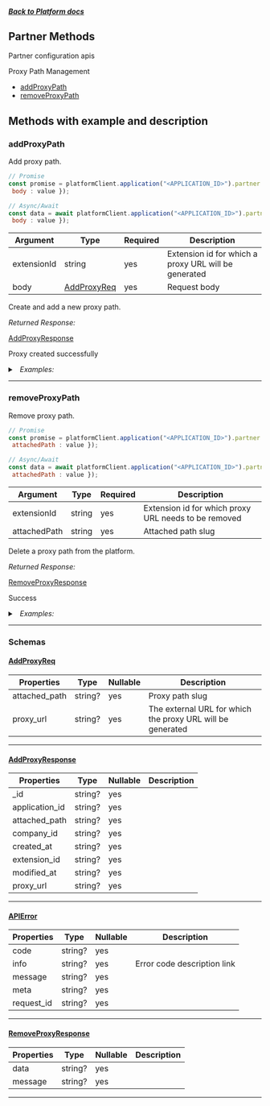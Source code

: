 




##### [Back to Platform docs](./README.md)

## Partner Methods
Partner configuration apis


Proxy Path Management
* [addProxyPath](#addproxypath)
* [removeProxyPath](#removeproxypath)




## Methods with example and description





### addProxyPath
Add proxy path.



```javascript
// Promise
const promise = platformClient.application("<APPLICATION_ID>").partner.addProxyPath({  extensionId : value,
 body : value });

// Async/Await
const data = await platformClient.application("<APPLICATION_ID>").partner.addProxyPath({  extensionId : value,
 body : value });
```





| Argument  |  Type  | Required | Description |
| --------- | -----  | -------- | ----------- | 
| extensionId | string | yes | Extension id for which a proxy URL will be generated |  
| body | [AddProxyReq](#AddProxyReq) | yes | Request body |


Create and add a new proxy path.

*Returned Response:*




[AddProxyResponse](#AddProxyResponse)

Proxy created successfully




<details>
<summary><i>&nbsp; Examples:</i></summary>


<details>
<summary><i>&nbsp; success</i></summary>

```json
{
  "value": {
    "_id": "607406b8a472cd527303692f",
    "attached_path": "test",
    "proxy_url": "https://www.abc.com",
    "company_id": "1",
    "application_id": "000000000000000000000004",
    "extension_id": "6073280be899ea5b1150fd9d",
    "created_at": "2021-04-12T08:37:12.077Z",
    "modified_at": "2021-04-12T08:37:12.077Z"
  }
}
```
</details>

</details>









---


### removeProxyPath
Remove proxy path.



```javascript
// Promise
const promise = platformClient.application("<APPLICATION_ID>").partner.removeProxyPath({  extensionId : value,
 attachedPath : value });

// Async/Await
const data = await platformClient.application("<APPLICATION_ID>").partner.removeProxyPath({  extensionId : value,
 attachedPath : value });
```





| Argument  |  Type  | Required | Description |
| --------- | -----  | -------- | ----------- | 
| extensionId | string | yes | Extension id for which proxy URL needs to be removed |   
| attachedPath | string | yes | Attached path slug |  



Delete a proxy path from the platform.

*Returned Response:*




[RemoveProxyResponse](#RemoveProxyResponse)

Success




<details>
<summary><i>&nbsp; Examples:</i></summary>


<details>
<summary><i>&nbsp; success</i></summary>

```json
{
  "value": {
    "message": "Proxy URL deleted",
    "data": {
      "_id": "607406b8a472cd527303692f",
      "attached_path": "test",
      "proxy_url": "https://www.abc.com",
      "company_id": "1",
      "application_id": "000000000000000000000004",
      "extension_id": "6073280be899ea5b1150fd9d",
      "created_at": "2021-04-12T08:37:12.077Z",
      "modified_at": "2021-04-12T08:37:12.077Z"
    }
  }
}
```
</details>

</details>









---




### Schemas


#### [AddProxyReq](#AddProxyReq)

 | Properties | Type | Nullable | Description |
 | ---------- | ---- | -------- | ----------- |
 | attached_path | string? |  yes  | Proxy path slug |
 | proxy_url | string? |  yes  | The external URL for which the proxy URL will be generated |
 

---

#### [AddProxyResponse](#AddProxyResponse)

 | Properties | Type | Nullable | Description |
 | ---------- | ---- | -------- | ----------- |
 | _id | string? |  yes  |  |
 | application_id | string? |  yes  |  |
 | attached_path | string? |  yes  |  |
 | company_id | string? |  yes  |  |
 | created_at | string? |  yes  |  |
 | extension_id | string? |  yes  |  |
 | modified_at | string? |  yes  |  |
 | proxy_url | string? |  yes  |  |
 

---

#### [APIError](#APIError)

 | Properties | Type | Nullable | Description |
 | ---------- | ---- | -------- | ----------- |
 | code | string? |  yes  |  |
 | info | string? |  yes  | Error code description link |
 | message | string? |  yes  |  |
 | meta | string? |  yes  |  |
 | request_id | string? |  yes  |  |
 

---

#### [RemoveProxyResponse](#RemoveProxyResponse)

 | Properties | Type | Nullable | Description |
 | ---------- | ---- | -------- | ----------- |
 | data | string? |  yes  |  |
 | message | string? |  yes  |  |
 

---




